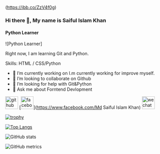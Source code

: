 (https://ibb.co/ZzV4f0g)
### Hi there 👋, My name is Saiful Islam Khan
#### Python Learner
![Python Learner]

Right now, I am learning Git and Python.

Skills:  HTML / CSS/Python

- 🔭 I’m currently working on I.m currently working for improve myself. 
- 👯 I’m looking to collaborate on Github 
- 🤔 I’m looking for help with Git&Python 
- 💬 Ask me about Forntend Devlopment 


[<img src='https://cdn.jsdelivr.net/npm/simple-icons@3.0.1/icons/github.svg' alt='github' height='40'>](https://github.com/Saiful-JCU)  [<img src='https://cdn.jsdelivr.net/npm/simple-icons@3.0.1/icons/facebook.svg' alt='facebook' height='40'>](https://www.facebook.com/Md Saiful Islam Khan)  [<img src='https://cdn.jsdelivr.net/npm/simple-icons@3.0.1/icons/wechat.svg' alt='wechat' height='40'>](Saiful042002)  

[![trophy](https://github-profile-trophy.vercel.app/?username=Saiful-JCU)](https://github.com/ryo-ma/github-profile-trophy)

[![Top Langs](https://github-readme-stats.vercel.app/api/top-langs/?username=Saiful-JCU)](https://github.com/anuraghazra/github-readme-stats)

![GitHub stats](https://github-readme-stats.vercel.app/api?username=Saiful-JCU&show_icons=true)  

![GitHub metrics](https://metrics.lecoq.io/Saiful-JCU)  

